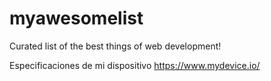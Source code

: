 # myawesomelist
Curated list of the best things of web development!

Especificaciones de mi dispositivo
https://www.mydevice.io/
